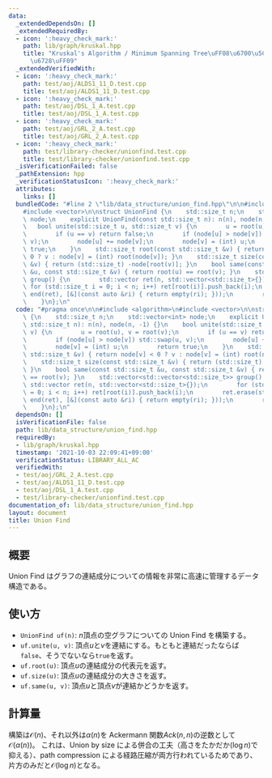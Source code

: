 ```yaml
---
data:
  _extendedDependsOn: []
  _extendedRequiredBy:
  - icon: ':heavy_check_mark:'
    path: lib/graph/kruskal.hpp
    title: "Kruskal's Algorithm / Minimum Spanning Tree\uFF08\u6700\u5C0F\u5168\u57DF\
      \u6728\uFF09"
  _extendedVerifiedWith:
  - icon: ':heavy_check_mark:'
    path: test/aoj/ALDS1_11_D.test.cpp
    title: test/aoj/ALDS1_11_D.test.cpp
  - icon: ':heavy_check_mark:'
    path: test/aoj/DSL_1_A.test.cpp
    title: test/aoj/DSL_1_A.test.cpp
  - icon: ':heavy_check_mark:'
    path: test/aoj/GRL_2_A.test.cpp
    title: test/aoj/GRL_2_A.test.cpp
  - icon: ':heavy_check_mark:'
    path: test/library-checker/unionfind.test.cpp
    title: test/library-checker/unionfind.test.cpp
  _isVerificationFailed: false
  _pathExtension: hpp
  _verificationStatusIcon: ':heavy_check_mark:'
  attributes:
    links: []
  bundledCode: "#line 2 \"lib/data_structure/union_find.hpp\"\n\n#include <algorithm>\n\
    #include <vector>\n\nstruct UnionFind {\n    std::size_t n;\n    std::vector<int>\
    \ node;\n    explicit UnionFind(const std::size_t n): n(n), node(n, -1) {}\n \
    \   bool unite(std::size_t u, std::size_t v) {\n        u = root(u), v = root(v);\n\
    \        if (u == v) return false;\n        if (node[u] > node[v]) std::swap(u,\
    \ v);\n        node[u] += node[v];\n        node[v] = (int) u;\n        return\
    \ true;\n    }\n    std::size_t root(const std::size_t &v) { return node[v] <\
    \ 0 ? v : node[v] = (int) root(node[v]); }\n    std::size_t size(const std::size_t\
    \ &v) { return (std::size_t) -node[root(v)]; }\n    bool same(const std::size_t\
    \ &u, const std::size_t &v) { return root(u) == root(v); }\n    std::vector<std::vector<std::size_t>>\
    \ group() {\n        std::vector ret(n, std::vector<std::size_t>{});\n       \
    \ for (std::size_t i = 0; i < n; i++) ret[root(i)].push_back(i);\n        ret.erase(std::remove_if(begin(ret),\
    \ end(ret), [&](const auto &ri) { return empty(ri); }));\n        return ret;\n\
    \    }\n};\n"
  code: "#pragma once\n\n#include <algorithm>\n#include <vector>\n\nstruct UnionFind\
    \ {\n    std::size_t n;\n    std::vector<int> node;\n    explicit UnionFind(const\
    \ std::size_t n): n(n), node(n, -1) {}\n    bool unite(std::size_t u, std::size_t\
    \ v) {\n        u = root(u), v = root(v);\n        if (u == v) return false;\n\
    \        if (node[u] > node[v]) std::swap(u, v);\n        node[u] += node[v];\n\
    \        node[v] = (int) u;\n        return true;\n    }\n    std::size_t root(const\
    \ std::size_t &v) { return node[v] < 0 ? v : node[v] = (int) root(node[v]); }\n\
    \    std::size_t size(const std::size_t &v) { return (std::size_t) -node[root(v)];\
    \ }\n    bool same(const std::size_t &u, const std::size_t &v) { return root(u)\
    \ == root(v); }\n    std::vector<std::vector<std::size_t>> group() {\n       \
    \ std::vector ret(n, std::vector<std::size_t>{});\n        for (std::size_t i\
    \ = 0; i < n; i++) ret[root(i)].push_back(i);\n        ret.erase(std::remove_if(begin(ret),\
    \ end(ret), [&](const auto &ri) { return empty(ri); }));\n        return ret;\n\
    \    }\n};\n"
  dependsOn: []
  isVerificationFile: false
  path: lib/data_structure/union_find.hpp
  requiredBy:
  - lib/graph/kruskal.hpp
  timestamp: '2021-10-03 22:09:41+09:00'
  verificationStatus: LIBRARY_ALL_AC
  verifiedWith:
  - test/aoj/GRL_2_A.test.cpp
  - test/aoj/ALDS1_11_D.test.cpp
  - test/aoj/DSL_1_A.test.cpp
  - test/library-checker/unionfind.test.cpp
documentation_of: lib/data_structure/union_find.hpp
layout: document
title: Union Find
---
```


## 概要

Union Find はグラフの連結成分についての情報を非常に高速に管理するデータ構造である。

## 使い方

- `UnionFind uf(n)`: $n$頂点の空グラフについての Union Find を構築する。
- `uf.unite(u, v)`: 頂点$u$と$v$を連結にする。もともと連結だったならば`false`、そうでないなら`true`を返す。
- `uf.root(u)`: 頂点$u$の連結成分の代表元を返す。
- `uf.size(u)`: 頂点$u$の連結成分の大きさを返す。
- `uf.same(u, v)`: 頂点$u$と頂点$v$が連結かどうかを返す。

## 計算量

構築は$\mathcal{O}(n)$、それ以外は$\alpha(n)$を Ackermann 関数$Ack(n,n)$の逆数として$\mathcal{O}(\alpha(n))$。 これは、Union by size
による併合の工夫（高さをたかだか$(\log n)$で抑える）、path compression による経路圧縮が両方行われているためであり、片方のみだと$\mathcal{O}(\log n)$となる。
